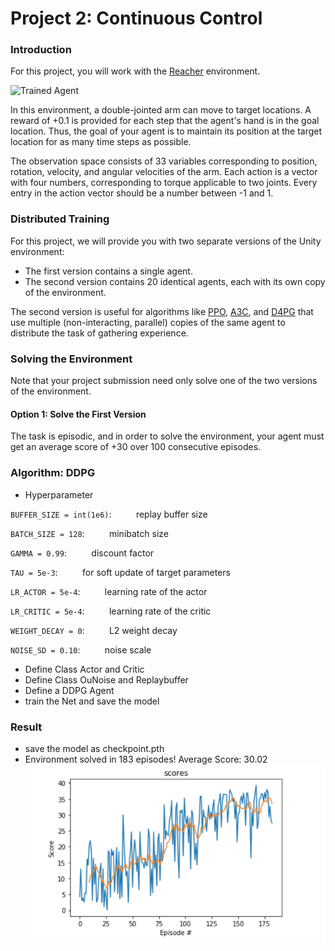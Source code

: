 [//]: # (Image References)

[image1]: https://user-images.githubusercontent.com/10624937/43851024-320ba930-9aff-11e8-8493-ee547c6af349.gif "Trained Agent"
[image2]: https://github.com/hanzunye/deep-reinforcement-learning/blob/master/p2_continuous-control/plot_result.png "result"


# Project 2: Continuous Control

### Introduction

For this project, you will work with the [Reacher](https://github.com/Unity-Technologies/ml-agents/blob/master/docs/Learning-Environment-Examples.md#reacher) environment.

![Trained Agent][image1]

In this environment, a double-jointed arm can move to target locations. A reward of +0.1 is provided for each step that the agent's hand is in the goal location. Thus, the goal of your agent is to maintain its position at the target location for as many time steps as possible.

The observation space consists of 33 variables corresponding to position, rotation, velocity, and angular velocities of the arm. Each action is a vector with four numbers, corresponding to torque applicable to two joints. Every entry in the action vector should be a number between -1 and 1.

### Distributed Training

For this project, we will provide you with two separate versions of the Unity environment:
- The first version contains a single agent.
- The second version contains 20 identical agents, each with its own copy of the environment.  

The second version is useful for algorithms like [PPO](https://arxiv.org/pdf/1707.06347.pdf), [A3C](https://arxiv.org/pdf/1602.01783.pdf), and [D4PG](https://openreview.net/pdf?id=SyZipzbCb) that use multiple (non-interacting, parallel) copies of the same agent to distribute the task of gathering experience.  

### Solving the Environment

Note that your project submission need only solve one of the two versions of the environment. 

#### Option 1: Solve the First Version

The task is episodic, and in order to solve the environment,  your agent must get an average score of +30 over 100 consecutive episodes.

### Algorithm: DDPG

- Hyperparameter

`BUFFER_SIZE = int(1e6)`:&nbsp;&nbsp;&nbsp;&nbsp;&nbsp;&nbsp;&nbsp;&nbsp;&nbsp;&nbsp;replay buffer size

`BATCH_SIZE = 128`:&nbsp;&nbsp;&nbsp;&nbsp;&nbsp;&nbsp;&nbsp;&nbsp;&nbsp;&nbsp;minibatch size

`GAMMA = 0.99`:&nbsp;&nbsp;&nbsp;&nbsp;&nbsp;&nbsp;&nbsp;&nbsp;&nbsp;&nbsp;discount factor

`TAU = 5e-3`:&nbsp;&nbsp;&nbsp;&nbsp;&nbsp;&nbsp;&nbsp;&nbsp;&nbsp;&nbsp;for soft update of target parameters

`LR_ACTOR = 5e-4`:&nbsp;&nbsp;&nbsp;&nbsp;&nbsp;&nbsp;&nbsp;&nbsp;&nbsp;&nbsp;learning rate of the actor

`LR_CRITIC = 5e-4`:&nbsp;&nbsp;&nbsp;&nbsp;&nbsp;&nbsp;&nbsp;&nbsp;&nbsp;&nbsp;learning rate of the critic

`WEIGHT_DECAY = 0`:&nbsp;&nbsp;&nbsp;&nbsp;&nbsp;&nbsp;&nbsp;&nbsp;&nbsp;&nbsp;L2 weight decay

`NOISE_SD = 0.10`:&nbsp;&nbsp;&nbsp;&nbsp;&nbsp;&nbsp;&nbsp;&nbsp;&nbsp;&nbsp;noise scale

- Define Class Actor and Critic
- Define Class OuNoise and Replaybuffer
- Define a DDPG Agent
- train the Net and save the model

### Result
- save the model as checkpoint.pth
- Environment solved in 183 episodes!	Average Score: 30.02
![result][image2]
